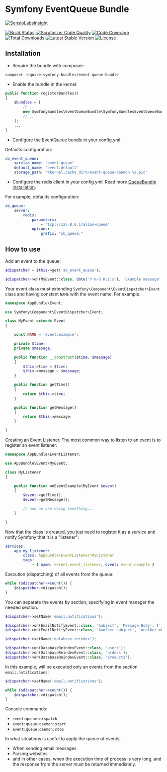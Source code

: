 Symfony EventQueue Bundle
=========================

[![SensioLabsInsight][sensiolabs-insight-image]][sensiolabs-insight-link]

[![Build Status][testing-image]][testing-link]
[![Scrutinizer Code Quality][scrutinizer-code-quality-image]][scrutinizer-code-quality-link]
[![Code Coverage][code-coverage-image]][code-coverage-link]
[![Total Downloads][downloads-image]][package-link]
[![Latest Stable Version][stable-image]][package-link]
[![License][license-image]][license-link]

Installation
------------

* Require the bundle with composer:

``` bash
composer require symfony-bundles/event-queue-bundle
```

* Enable the bundle in the kernel:

``` php
public function registerBundles()
{
    $bundles = [
        // ...
        new SymfonyBundles\EventQueueBundle\SymfonyBundlesEventQueueBundle(),
        // ...
    ];
    ...
}
```

* Configure the EventQueue bundle in your config.yml.

Defaults configuration:

``` yml
sb_event_queue:
    service_name: "event_queue"
    default_name: "event:default"
    storage_path: "%kernel.cache_dir%/event-queue-daemon.%s.pid"
```

* Configure the redis client in your config.yml. Read more [QueueBundle Installation][queue-bundle-link].

For example, defaults configuration:

``` yml
sb_queue:
    server:
        redis:
            parameters:
                - "tcp://127.0.0.1?alias=queue"
            options:
                prefix: "sb_queue:"
```

How to use
----------

Add an event to the queue:

``` php
$dispatcher = $this->get('sb_event_queue');

$dispatcher->on(MyEvent::class, date('Y-m-d H:i:s'), 'Example message');
```

Your event class must extending `Symfony\Component\EventDispatcher\Event` class
and having constant `NAME` with the event name. For example:

``` php
namespace AppBundle\Event;

use Symfony\Component\EventDispatcher\Event;

class MyEvent extends Event
{

    const NAME = 'event.example';

    private $time;
    private $message;

    public function __construct($time, $message)
    {
        $this->time = $time;
        $this->message = $message;
    }

    public function getTime()
    {
        return $this->time;
    }

    public function getMessage()
    {
        return $this->message;
    }

}
```

Creating an Event Listener.
The most common way to listen to an event is to register an event listener:

``` php
namespace AppBundle\EventListener;

use AppBundle\Event\MyEvent;

class MyListener
{

    public function onEventExample(MyEvent $event)
    {
        $event->getTime();
        $event->getMessage();

        // and we are doing something...
    }

}
```

Now that the class is created, you just need to register it as a service and notify Symfony that it is a "listener":

``` yml
services:
    app.my_listener:
        class: AppBundle\EventListener\MyListener
        tags:
            - { name: kernel.event_listener, event: event.example }
```

Execution (dispatching) of all events from the queue:

``` php
while ($dispatcher->count()) {
    $dispatcher->dispatch();
}
```

You can separate the events by section, specifying in event manager the needed section.

``` php
$dispatcher->setName('email.notifications');

$dispatcher->on(EmailNotifyEvent::class, 'Subject', 'Message Body', ['john@domain.com', 'alex@domain.com']);
$dispatcher->on(EmailNotifyEvent::class, 'Another subject', 'Another message Body', ['demo@domain.com']);

$dispatcher->setName('database.reindex');

$dispatcher->on(DatabaseReindexEvent::class, 'users');
$dispatcher->on(DatabaseReindexEvent::class, 'orders');
$dispatcher->on(DatabaseReindexEvent::class, 'products');
```

In this example, will be executed only an events from the section `email.notifications`:

``` php
$dispatcher->setName('email.notifications');

while ($dispatcher->count()) {
    $dispatcher->dispatch();
}
```

Console commands:

* `event:queue:dispatch`
* `event:queue:daemon:start`
* `event:queue:daemon:stop`

In what situations is useful to apply the queue of events:

* When sending email messages
* Parsing websites
* and in other cases, when the execution time of process is very long,
and the response from the server must be returned immediately.

[package-link]: https://packagist.org/packages/symfony-bundles/event-queue-bundle
[license-link]: https://github.com/symfony-bundles/event-queue-bundle/blob/master/LICENSE
[license-image]: https://poser.pugx.org/symfony-bundles/event-queue-bundle/license
[testing-link]: https://travis-ci.org/symfony-bundles/event-queue-bundle
[testing-image]: https://travis-ci.org/symfony-bundles/event-queue-bundle.svg?branch=master
[stable-image]: https://poser.pugx.org/symfony-bundles/event-queue-bundle/v/stable
[downloads-image]: https://poser.pugx.org/symfony-bundles/event-queue-bundle/downloads
[sensiolabs-insight-link]: https://insight.sensiolabs.com/projects/696a4b02-8d4c-45ca-924c-c61f8f06ed9e
[sensiolabs-insight-image]: https://insight.sensiolabs.com/projects/696a4b02-8d4c-45ca-924c-c61f8f06ed9e/big.png
[code-coverage-link]: https://scrutinizer-ci.com/g/symfony-bundles/event-queue-bundle/?branch=master
[code-coverage-image]: https://scrutinizer-ci.com/g/symfony-bundles/event-queue-bundle/badges/coverage.png?b=master
[scrutinizer-code-quality-link]: https://scrutinizer-ci.com/g/symfony-bundles/event-queue-bundle/?branch=master
[scrutinizer-code-quality-image]: https://scrutinizer-ci.com/g/symfony-bundles/event-queue-bundle/badges/quality-score.png?b=master
[queue-bundle-link]: https://github.com/symfony-bundles/queue-bundle#installation
